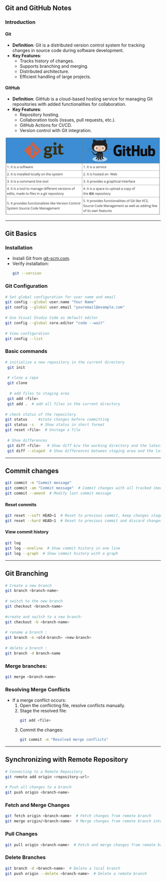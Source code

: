 ## Git and GitHub Notes

### Introduction

#### Git

- **Definition**: Git is a distributed version control system for tracking changes in source code during software development.
- **Key Features**:
  - Tracks history of changes.
  - Supports branching and merging.
  - Distributed architecture.
  - Efficient handling of large projects.

#### GitHub

- **Definition**: GitHub is a cloud-based hosting service for managing Git repositories with added functionalities for collaboration.
- **Key Features**:
  - Repository hosting.
  - Collaboration tools (issues, pull requests, etc.).
  - GitHub Actions for CI/CD.
  - Version control with Git integration.

![Git vs GitHub](./git_v_github.png)

---

## Git Basics

### Installation

- Install Git from [git-scm.com](https://git-scm.com).
- Verify installation:
  ```bash
  git --version
  ```

### Git Configuration

```bash
# Set global configuration for user name and email
git config --global user.name "Your Name"
git config --global user.email "youremail@example.com"

# Use Visual Studio Code as default editor
git config --global core.editor "code --wait"  

# View configuration
git config --list
```

### Basic commands

  ```bash
  # initialize a new repository in the current directory
   git init

   # clone a repo
   git clone

    # add files to staging area
   git add <file>
   git add .  # add all files in the current directory

  # check status of the repository
  git status     #state changes before committing
  git status -s   # Show status in short format
  git reset <file>  # Unstage a file

   # Show differences 
   git diff <file>   # Show diff b/w the working directory and the latest commit
   git diff --staged  # Show differences between staging area and the latest commit
  ```
  ---
## Commit changes

```bash
git commit -m "Commit message"
git commit -am "Commit message"  # Commit changes with all tracked (modified) files
git commit --amend  # Modify last commit message
```

#### Reset commits

```bash
git reset --soft HEAD~1  # Reset to previous commit, keep changes staged
git reset --hard HEAD~1  # Reset to previous commit and discard changes
```
#### View commit history

```bash
git log
git log --oneline  # Show commit history in one line
git log --graph  # Show commit history with a graph
```

---

## Git Branching

  ```bash
  # Create a new branch 
  git branch <branch-name>

  # switch to the new branch
  git checkout <branch-name>

  #create and switch to a new branch:
  git checkout -b <branch-name>   

  # rename a branch :
  git branch -m <old-branch> <new-branch>
  
  # delete a branch :
  git branch -d branch-name
  ```

 ### Merge branches:
  ```bash
  git merge <branch-name>
  ```

### Resolving Merge Conflicts

- If a merge conflict occurs:
  1. Open the conflicting file, resolve conflicts manually.
  2. Stage the resolved file:
     ```bash
     git add <file>
     ```
  3. Commit the changes:
     ```bash
     git commit -m "Resolved merge conflicts"
     ```

---

## Synchronizing with Remote Repository
```bash
# Connecting to a Remote Repository
git remote add origin <repository-url>

# Push all changes to a branch
git push origin <branch-name>  
```

### Fetch and Merge Changes

```bash
git fetch origin <branch-name>  # Fetch changes from remote branch
git merge origin/<branch-name>  # Merge changes from remote branch into current branch
```

### Pull Changes

```bash
git pull origin <branch-name>  # Fetch and merge changes from remote branch
```

### Delete Branches

```bash
git branch -d <branch-name>  # Delete a local branch
git push origin --delete <branch-name>  # Delete a remote branch
